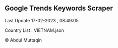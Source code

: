 

## Google Trends Keywords Scraper 
 
Last Update 17-02-2023 , 08:49:05

Country List :
VIETNAM.json



© Abdul Muttaqin 
